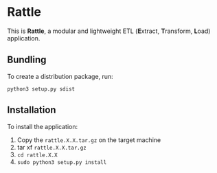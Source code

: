 # Rattle

This is **Rattle**, a modular and lightweight ETL (**E**xtract, **T**ransform, **L**oad) application.


## Bundling

To create a distribution package, run:

    python3 setup.py sdist


## Installation

To install the application:

1. Copy the `rattle.X.X.tar.gz` on the target machine
2. tar xf `rattle.X.X.tar.gz`
3. `cd rattle.X.X`
4. `sudo python3 setup.py install`
